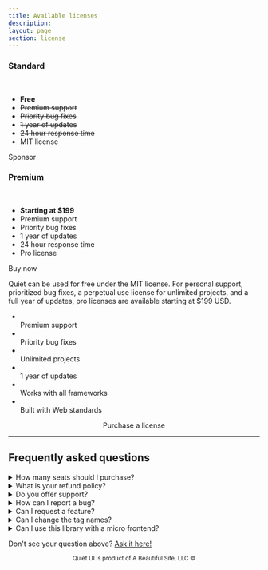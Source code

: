 ```yaml
---
title: Available licenses
description: 
layout: page
section: license
---
```


<div class="pricing-plans">
  <div class="pricing-plan">
    <quiet-icon class="pricing-plan-icon" name="code" style="color: #58acf2;"></quiet-icon>
    <h3 data-no-anchor>Standard</h3><br>
    <ul>
      <li><strong>Free</strong></li>
      <li><s>Premium support</s></li>
      <li><s>Priority bug fixes</s></li>
      <li><s>1 year of updates</s></li>
      <li><s>24 hour response time</s></li>
      <li>MIT license</li>
    </ul>
    <quiet-button pill href="https://github.com/sponsors/claviska" target="_blank">
      <quiet-icon slot="start" family="filled" name="heart"></quiet-icon>
      Sponsor
    </quiet-button>
  </div>

  <div class="pricing-plan">
    <quiet-icon class="pricing-plan-icon" name="award" style="color: #e98d61;"></quiet-icon>
    <h3 data-no-anchor>Premium</h3><br>
    <ul>
      <li><strong>Starting at $199</strong></li>
      <li>Premium support</li>
      <li>Priority bug fixes</li>
      <li>1 year of updates</li>
      <li>24 hour response time</li>
      <li>Pro license</li>
    </ul>
    <quiet-button variant="primary" pill href="#" target="_blank">
      Buy now
    </quiet-button>
  </div>
</div>

Quiet can be used for free under the MIT license. For personal support, prioritized bug fixes, a perpetual use license for unlimited projects, and a full year of updates, pro licenses are available starting at $199 USD.

<ul class="features-grid" aria-label="Features">
  <li><quiet-icon name="heart-handshake" style="color: #e886a7;"></quiet-icon><br>Premium support</li>
  <li><quiet-icon name="bug" style="color: #e98d61;"></quiet-icon><br>Priority bug fixes</li>
  <li><quiet-icon name="infinity" style="color: #a4a6b0;"></quiet-icon><br>Unlimited projects</li>
  <li><quiet-icon name="calendar" style="color: #58acf2;"></quiet-icon><br>1 year of updates</li>
  <li><quiet-icon name="puzzle" style="color: #b394f4;"></quiet-icon><br>Works with all frameworks</li>
  <li><quiet-icon name="leaf" style="color: #7db664;"></quiet-icon><br>Built with Web standards</li>
</ul>

<div style="text-align: center;">
  <quiet-button variant="primary" size="lg" pill href="#" target="_blank" style="margin-block-start: var(--quiet-content-spacing);">
    Purchase a license
  </quiet-button>
</div>

---

## Frequently asked questions

<details name="faq">
  <summary>How many seats should I purchase?</summary>
  You should purchase one seat for every developer who writes code that interacts with Quiet's API via HTML, CSS, and/or JavaScript.
</details>

<details name="faq">
  <summary>What is your refund policy?</summary>
  Refunds are offered up to 14 days from the date of purchase.
</details>

<details name="faq">
  <summary>Do you offer support?</summary>
  You can ask questions in the <a href="https://github.com/quietui/quiet/discussions">public discussion forum</a>. If you need additional support directly from the maintainer, please purchase a pro license.
</details>

<details name="faq">
  <summary>How can I report a bug?</summary>
  Bugs should be <a href="https://github.com/quietui/quiet/issues">reported on GitHub</a>. Priority is given to pro license holders, but cannot be guaranteed. For best results, please include a minimal reproduction with your report.
</details>

<details name="faq">
  <summary>Can I request a feature?</summary>
  Features can be requested in the <a href="https://github.com/quietui/quiet/discussions/categories/feature-requests">discussion forum</a>. Please search before posting to prevent duplicate requests. Use the 👍 reaction to vote.
</details>

<details name="faq">
  <summary>Can I change the tag names?</summary>
  Component tag names, e.g. <code>&lt;quiet-button&gt;</code>, cannot be changed without modifying the source code due to the way tags are referenced in code and styles. Attempting to change tag names, e.g. by extending the associated classes, will cause unexpected breakages and isn't a supported feature of the library.
</details>

<details name="faq">
  <summary>Can I use this library with a micro frontend?</summary>
  Because custom elements are registered globally, I don't recommend using Quiet in a micro frontend architecture <em>unless</em> you move it to the top of the stack. Avoid loading the library multiple times, as this will cause version conflicts and load more code than is necessary.
</details>

Don't see your question above? [Ask it here!](https://github.com/quietui/quiet/discussions)

<small class="copyright">
  Quiet UI is product of A Beautiful Site, LLC
  &copy;<quiet-date year="numeric"></quiet-date>
</small>

<style>
  .copyright {
    display: block;
    color: var(--quiet-text-muted);
    text-align: center;
    margin-block-end: 2rem;
  }
</style>